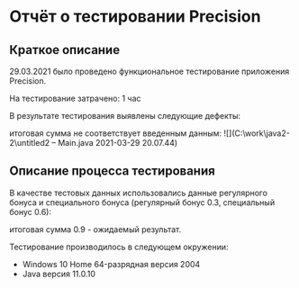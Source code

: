 # Отчёт о тестировании Precision

## Краткое описание
29.03.2021 было проведено функциональное тестирование приложения Precision.

На тестирование затрачено: 1 час

В результате тестирования выявлены следующие дефекты:

итоговая сумма не соответствует введенным данным:
![](C:\work\java2-2\untitled2 – Main.java 2021-03-29 20.07.44\)

## Описание процесса тестирования
В качестве тестовых данных использовались данные регулярного бонуса и специального бонуса (регулярный бонус 0.3, специальный бонус 0.6):

итоговая сумма 0.9 - ожидаемый результат.

Тестирование производилось в следующем окружении:

- Windows 10 Home 64-разрядная версия 2004 
- Java версия 11.0.10